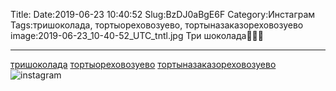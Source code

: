 Title:
Date:2019-06-23 10:40:52
Slug:BzDJ0aBgE6F
Category:Инстаграм
Tags:тришоколада, тортыореховозуево, тортыназаказореховозуево
image:2019-06-23_10-40-52_UTC_tntl.jpg
Три шоколада🍫🍫🍫
____________________________
[тришоколада]({tag}тришоколада) [тортыореховозуево]({tag}тортыореховозуево) 
[тортыназаказореховозуево]({tag}тортыназаказореховозуево)
![instagram]({attach}images/2019-06-23_10-40-52_UTC.jpg)
